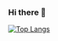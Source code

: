 ### Hi there 👋

<!--
**Elberd-Chakhiev/Elberd-Chakhiev** is a ✨ _special_ ✨ repository because its `README.md` (this file) appears on your GitHub profile.

Here are some ideas to get you started:

- 🔭 I’m currently working on ...
- 🌱 I’m currently learning ...
- 👯 I’m looking to collaborate on ...
- 🤔 I’m looking for help with ...
- 💬 Ask me about ...
- 📫 How to reach me: ...
- 😄 Pronouns: ...
- ⚡ Fun fact: ...
-->
[![Top Langs](https://github-readme-stats.vercel.app/api/top-langs/?username=Elberd-Chakhiev&langs_count=24&theme=onedark)](https://github.com/Elberd-Chakhiev/github-readme-stats) 
